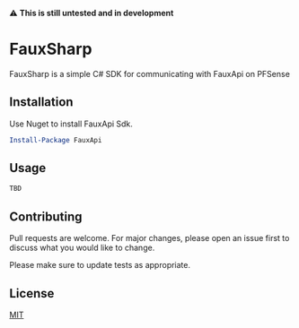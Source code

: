 :warning: **This is still untested and in development**

# FauxSharp

FauxSharp is a simple C# SDK for communicating with FauxApi on PFSense

## Installation

Use Nuget to install FauxApi Sdk.

```powershell
Install-Package FauxApi
```

## Usage

```csharp
TBD
```

## Contributing
Pull requests are welcome. For major changes, please open an issue first to discuss what you would like to change.

Please make sure to update tests as appropriate.

## License
[MIT](https://choosealicense.com/licenses/mit/)
